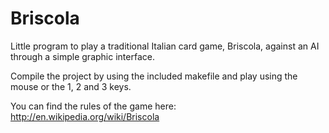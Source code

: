# Briscola
Little program to play a traditional Italian card game, Briscola, against an AI through a simple graphic interface.

Compile the project by using the included makefile and play using the mouse or the 1, 2 and 3 keys.

You can find the rules of the game here:
http://en.wikipedia.org/wiki/Briscola
